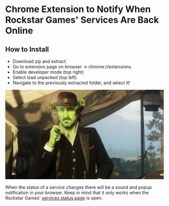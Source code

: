 # Chrome Extension to Notify When Rockstar Games' Services Are Back Online  
## How to Install
- Download zip and extract
- Go to extension page on browser
  -> chrome://extensions
- Enable developer mode (top right)
- Select load unpacked (top left)
- Navigate to the previously extracted folder, and select it!

![](art.png)  
 
 When the status of a service changes there will be a sound and popup notification in your browser. Keep in mind that it only works when the Rockstar Games' [services status page](https://support.rockstargames.com/servicestatus) is open.  
 
